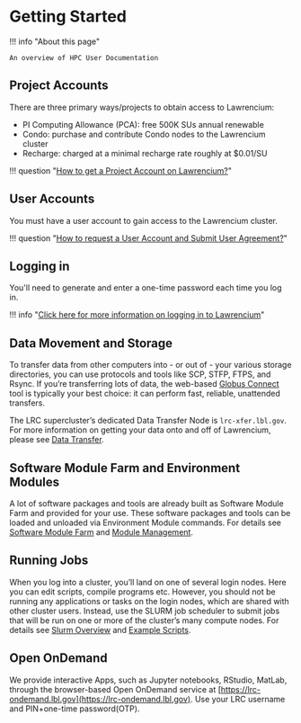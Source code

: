# Getting Started

!!! info "About this page"

    An overview of HPC User Documentation

## Project Accounts

There are three primary ways/projects to obtain access to Lawrencium:

* PI Computing Allowance (PCA): free 500K SUs annual renewable
* Condo: purchase and contribute Condo nodes to the Lawrencium cluster
* Recharge: charged at a minimal recharge rate roughly at $0.01/SU

!!! question "[How to get a Project Account on Lawrencium?](accounts/project-accounts.md)"

## User Accounts

You must have a user account to gain access to the Lawrencium cluster. 

!!! question "[How to request a User Account and Submit User Agreement?](accounts/user-accounts.md)"

## Logging in

You'll need to generate and enter a one-time password each time you log in.

!!! info "[Click here for more information on logging in to Lawrencium](accounts/loggingin.md)"

## Data Movement and Storage

To transfer data from other computers into - or out of - your various storage directories, you can use protocols and tools like SCP, STFP, FTPS, and Rsync. If you’re transferring lots of data, the web-based [Globus Connect](../data/globus_instructions.md) tool is typically your best choice: it can perform fast, reliable, unattended transfers. 

The LRC supercluster’s dedicated Data Transfer Node is `lrc-xfer.lbl.gov`. For more information on getting your data onto and off of Lawrencium, please see [Data Transfer](../data/datatransfer_node.md).

## Software Module Farm and Environment Modules

A lot of software packages and tools are already built as Software Module Farm and provided for your use. These software packages and tools can be loaded and unloaded via Environment Module commands. For details see [Software Module Farm](software/software-module-farm.md) and [Module Management](software/module-management.md).

## Running Jobs

When you log into a cluster, you’ll land on one of several login nodes. Here you can edit scripts, compile programs etc. However, you should not be running any applications or tasks on the login nodes, which are shared with other cluster users. Instead, use the SLURM job scheduler to submit jobs that will be run on one or more of the cluster’s many compute nodes. For details see [Slurm Overview](hpc/running/slurm_overview.md) and [Example Scripts](hpc/running/script_examples.md).

## Open OnDemand

We provide interactive Apps, such as Jupyter notebooks, RStudio, MatLab, through the browser-based Open OnDemand service at [https://lrc-ondemand.lbl.gov](https://lrc-ondemand.lbl.gov). Use your LRC username and PIN+one-time password(OTP).